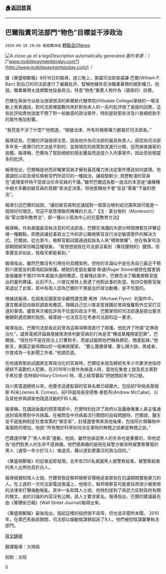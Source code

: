 ###  [:house:返回首頁](https://github.com/ourhimalayas/txt)
---

## 巴爾指責司法部門“物色”目標並干涉政治
`2020-09-18 19:56 秘密翻译组` [轉載自GNews](https://gnews.org/zh-hant/367392/)

![A close up of a logoDescription automatically generated](https://s3.amazonaws.com/gnews-media-offload/wp-content/uploads/2020/09/18193734/1-93.png) *圖片來源：（* [*www.mobilepaymentstoday.com*](http://www.mobilepaymentstoday.com/) *）* 


據《華盛頓郵報》9月16日的報導，週三晚上，美國司法部長威廉·巴爾(William P. Barr) 對自己的司法部進行了嚴厲批評，堅稱他擁有否決職業幕僚的絕對權力。他說，職業幕僚太過頻繁地投身政治，特意“物色”重要人物作為（調查的）目標。

巴爾在與保守派政治淵源很深的希爾斯代爾學院(Hillsdale College)舉辦的一場活動上發表講話，對司法部裡面數月來針對他本人的一系列批評做了直接的回應，這些批評指責他過度干預了對一些敏感的政治案件，特別是對那些涉及川普總統助手的案件施加影響。

“我究竟干涉了什麼?”他問道，“根據法律，所有的檢察權力都屬於司法部長。”

報導認為，巴爾的評論值得注意，因為他作為司法部的最高負責人，卻認為司法部多年來一直實行的方法是不對的，並按現在的政策對其進行分類，從而損害國家的政體。報導稱，巴爾為了幫助總統的朋友獲益而過度介入刑事案件，因此受到相當多的批評。

報導指出，巴爾稱是他而非職業官員才擁有最高權力來決定案件應該如何處理。他還調侃以前及現任檢察官們所認可的一種說法，讓經驗較少, 資歷較淺的官員在“處理案件時不受政治任命官員的干擾。”雖然巴爾認為那一說法的本意是“讓機構中絕大多數初級官員的意願”來決定決策，但他堅稱他不會“盲目”尊重“下屬的想法”。

報導引述巴爾的話說，“讓初級官員制定議程對一個蒙台梭利幼兒園來說可能是一個很好的理念，但這不是管理聯邦機構的方法。”【注：蒙台梭利（Montesorri）指“蒙台梭利教育法”，即一種以小孩為中心的兒童教育方法】

報導稱，作為美國最高執法官的司法部長，巴爾在演講的大部分時間裡都在抨擊這樣一種觀點，即應該讓從事政治工作的非公職檢察官自行決定敏感案件的解決方式。巴爾說，從古至今，檢察官都試圖通過起訴名人來“積聚榮耀”，他在執掌司法部期間經常目睹這種現象。 “我很想說我在司法部沒看到（專找獵物的）獵頭，但事實並非如此，我每天都能看到。”

報導指出，雖然巴爾沒有引用任何具體案例，但他的言論似乎是在為自己最近干預對川普盟友的兩項起訴辯護。總統的老朋友羅傑·斯通(Roger Stone)被控在國會調查俄羅斯干預2016年美國大選時撒謊，在審理此案中，巴爾否決了職業檢察官提出的量刑建議。此前不久，川普在推特上表達了他對此事的失望。有四位檢察官後來退出了此案，其中有兩人認為巴爾的干預是出於政治動機，是不恰當的。

根據該報導，在調查前國家安全顧問邁克爾·弗林（Michael Flynn）的案件中， 邁克爾承認向聯邦調查局撒謊，隱瞞自己在川普宣誓就職前曾與俄羅斯外交官打交道的事情。儘管再次被批評為不恰當的政治干預，巴爾掌控的司法部還是提出要求撤銷對邁克爾的指控。報導說一位法官正在考慮司法部的這一要求。

報導指出，巴爾司法部長此前曾為這兩項舉措進行了辯護。他批評了所謂“定罪政治化”，譴責電視評論員根據猜測來判斷官員的行為是否“構成某種隱密犯罪”。巴爾說，“現在你不是在政治上打擊對手，而是試圖把他們稱為罪犯，關進監獄。”他斷言，美國正變得類似於一個東歐國家。 “要么獲勝掌權，要么蹲大獄，再或者，你會成為一名新聞工作者，”他調侃道。

在他譴責那些試圖將定罪政治化的官員時，巴爾從未提及總統有多少次要求他指控總統不喜歡的人犯罪。在2016年川普作為候選人時，當他在集會上提及民主黨對手希拉里·克林頓(Hillary·Clinton) 時，場上經常響起“把她關起來”的口號。

自川普當選總統以來，他要求送進監獄的官員名單已經擴大，包括前FBI局長詹姆斯·科米(James B. Comey)，前FBI副局長安德魯·麥凱布(Andrew McCabe)，以及其他參與調查他競選活動的FBI人員。

報導稱，在講話後面的問答環節中，巴爾特別批評了政府以及醫療專業人員主張通過封城來應對中共病毒。在被問及中共病毒流行期間的自殺問題時，巴爾說，醫生並不是能夠制定社會政策的“預言家”，封城還會帶來其他後果，包括阿片類藥物中毒風險的增加。他說:“所有關於科學如何決定事物的無稽之談都是無稽之談。”

巴爾還抨擊了“黑人命貴”運動，他說，雖然他承認黑人的生命也是重要的，但他認為“他們對黑人的生命不感興趣。他們感興趣的是把在與警方衝突時被警察擊斃的黑人（通常一年少於12人）做道具，藉以達到更廣泛的政治目的。”

《華盛頓郵報》的記者追踪發現，去年有250名美國黑人被警察殺害。被警察殺害的黑人比例也高於白人。

報導根據知情人士說，巴爾曾敦促聯邦檢察官積極追查那些在抗議期間實施暴力的人。在上週的一次司法部電話會議上，他暗示，聯邦檢察官可能會採用很少被使用的法律來打擊煽動叛亂。其中一名知情人士說，他特別提到了與武力反對政府有關的條文。由於討論的內容沒有公開，該人士要求匿名。報導指出，巴爾的建議最先由《華爾街日報》(Wall Street Journal)報導出來。

《華盛頓郵報》最後指出，提起這樣的指控很不尋常，但也並非聞所未聞。 2010年，在奧巴馬執政期間，司法部以煽動陰謀罪起訴了9人，他們被控陰謀襲擊執法部門。

[原文鏈接](https://www.washingtonpost.com/national-security/william-barr-hillsdale-college/2020/09/16/0986dac4-f887-11ea-a275-1a2c2d36e1f1_story.html)

翻譯報導：大拇指

校對：文旺

0
